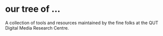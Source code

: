 # our tree of ...

A collection of tools and resources maintained by the fine folks at the QUT Digital Media Research Centre.
